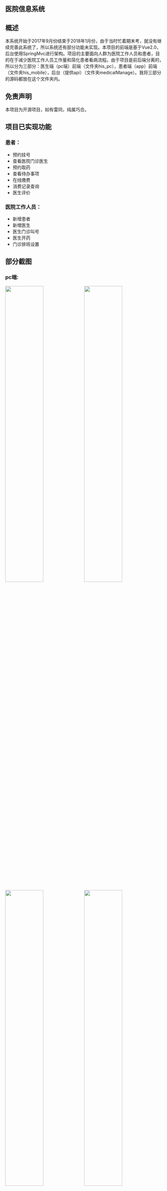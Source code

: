 ## 医院信息系统

## 概述

  本系统开始于2017年9月份结束于2018年1月份，由于当时忙着期末考，就没有继续完善此系统了，所以系统还有部分功能未实现。本项目的前端是基于Vue2.0，后台使用SpringMvc进行架构。项目的主要面向人群为医院工作人员和患者，目的在于减少医院工作人员工作量和简化患者看病流程。由于项目是前后端分离的，所以分为三部分：医生端（pc端）前端（文件夹his_pc），患者端（app）前端（文件夹his_mobile），后台（提供api）（文件夹medicalManage）。我将三部分的源码都放在这个文件夹内。

## 免责声明

  本项目为开源项目，如有雷同，纯属巧合。

## 项目已实现功能

### 患者：

- 预约挂号
- 查看医院门诊医生
- 预约取药
- 查看待办事项
- 在线缴费
- 消费记录查询
- 医生评价

### 医院工作人员：

- 新增患者
- 新增医生
- 医生门诊叫号
- 医生开药
- 门诊排班设置

## 部分截图

### pc端:

<p>
	<img width="49%" src="https://github.com/linguoqiang001/his/blob/master/his_pc/resources/images/sample/demo01.png">
	<img width="49%" src="https://github.com/linguoqiang001/his/blob/master/his_pc/resources/images/sample/demo02.png">
	<img width="49%" src="https://github.com/linguoqiang001/his/blob/master/his_pc/resources/images/sample/demo03.png">
	<img width="49%" src="https://github.com/linguoqiang001/his/blob/master/his_pc/resources/images/sample/demo04.png">
</p>

### 移动端：

<p>
	<img width="49%" src="https://github.com/linguoqiang001/his/blob/master/his_mobile/src/static/sample/demo01.jpg">
	<img width="49%" src="https://github.com/linguoqiang001/his/blob/master/his_mobile/src/static/sample/demo02.jpg">
	<img width="49%" src="https://github.com/linguoqiang001/his/blob/master/his_mobile/src/static/sample/demo03.jpg">
	<img width="49%" src="https://github.com/linguoqiang001/his/blob/master/his_mobile/src/static/sample/demo04.jpg">
	<img width="49%" src="https://github.com/linguoqiang001/his/blob/master/his_mobile/src/static/sample/demo05.jpg">	
</p>

## 技术栈

### pc端

- vue-cli
- vue2
- vue-router
- axios
- webpack
- bootstrap
- jquery
- element UI

### 移动端

- vue-cli
- vue2
- vue-router
- axios
- webpack
- muse-ui
- Mint

### 后端

- springmvc
- myBatis


## 运行这个项目

### pc端和移动端：

``` bash
# install dependencies
npm install

# serve with hot reload at localhost:8080
npm run dev

# build for production with minification
npm run build
```

### 后端

后台用tomcat搭建服务器，在此就不做介绍了。


